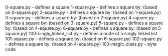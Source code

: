 0-square.py - defines a square
1-square.py - defines a square by: (based on 0-square.py)
2-square.py - defines a square by: (based on 1-square.py)
3-square.py - defines a square by: (based on 2-square.py)
4-square.py - defines a square by: (based on 3-square.py)
5-square.py - defines a square by: (based on 4-square.py)
6-square.py - defines a square by: (based on 5-square.py)
100-singly_linked_list.py - defines a node of a singly linked list
101-square.py - defines a square by: (based on 6-square.py)
102-square.py - defines a square by: (based on 4-square.py)
103-magic_class.py - byte code
